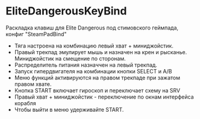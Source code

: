 # EliteDangerousKeyBind
Раскладка клавиш для Elite Dangerous под стимовского геймпада, конфиг "SteamPadBind"

- Тяга настроена на комбинацию левый хват + миниджойстик.
- Правый трекпад эмулирует мышь и назначен на крен и рысканье. Миниджойстик на смещение по сторонам.
- Распределитель питания назначчен на левый трекпад.
- Запуск гипердвигателя на комбинации кнопки SELECT и A/B
- Меню функций активируются на правом трекпаде при зажатом правом хвате.
- Кнопка START включает гироскоп и переключает схему на SRV
- Правый хват + миниджойстик - переключение по окнам интерфейса корабля
- Чтобы выйти в меню удерживайте START.
